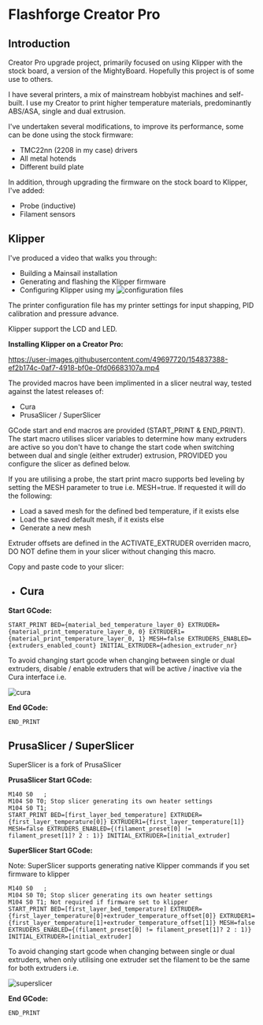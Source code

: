 # Flashforge Creator Pro

## Introduction

Creator Pro upgrade project, primarily focused on using Klipper with the stock board, a version of the MightyBoard. Hopefully this project is of some use to others.

I have several printers, a mix of mainstream hobbyist machines and self-built. I use my Creator to print higher temperature materials, predominantly ABS/ASA, single and dual extrusion.

I've undertaken several modifications, to improve its performance, some can be done using the stock firmware:

- TMC22nn (2208 in my case) drivers
- All metal hotends
- Different build plate

In addition, through upgrading the firmware on the stock board to Klipper, I've added:

- Probe (inductive)
- Filament sensors  

## Klipper

I've produced a video that walks you through:

- Building a Mainsail installation
- Generating and flashing the Klipper firmware
- Configuring Klipper using my ![configuration](klipper/config/) files 

The printer configuration file has my printer settings for input shapping, PID calibration and pressure advance.

Klipper support the LCD and LED.

**Installing Klipper on a Creator Pro:**

https://user-images.githubusercontent.com/49697720/154837388-ef2b174c-0af7-4918-bf0e-0fd06683107a.mp4

The provided macros have been implimented in a slicer neutral way, tested against the latest releases of:

- Cura         
- PrusaSlicer / SuperSlicer

GCode start and end macros are provided (START_PRINT & END_PRINT). The start macro utilises slicer variables to determine how many extruders are active so you don't have to change the start code when switching between dual and single (either extruder) extrusion, PROVIDED you configure the slicer as defined below.

If you are utilising a probe, the start print macro supports bed leveling by setting the MESH parameter to true i.e. MESH=true. If requested it will do the following:

- Load a saved mesh for the defined bed temperature, if it exists else
- Load the saved default mesh, if it exists else
- Generate a new mesh

Extruder offsets are defined in the ACTIVATE_EXTRUDER overriden macro, DO NOT define them in your slicer without changing this macro.

Copy and paste code to your slicer:

- ## Cura

**Start GCode:**
```
START_PRINT BED={material_bed_temperature_layer_0} EXTRUDER={material_print_temperature_layer_0, 0} EXTRUDER1={material_print_temperature_layer_0, 1} MESH=false EXTRUDERS_ENABLED={extruders_enabled_count} INITIAL_EXTRUDER={adhesion_extruder_nr}
```
To avoid changing start gcode when changing between single or dual extruders, disable / enable extruders that will be active / inactive via the Cura interface i.e.


![cura](https://user-images.githubusercontent.com/49697720/154839521-d1f144b9-40a8-490c-9b33-ff83ac3d6004.png)

**End GCode:**
```
END_PRINT
```

## PrusaSlicer / SuperSlicer

SuperSlicer is a fork of PrusaSlicer

**PrusaSlicer Start GCode:**
```
M140 S0   ; 
M104 S0 T0; Stop slicer generating its own heater settings
M104 S0 T1;
START_PRINT BED=[first_layer_bed_temperature] EXTRUDER={first_layer_temperature[0]} EXTRUDER1={first_layer_temperature[1]} MESH=false EXTRUDERS_ENABLED={(filament_preset[0] != filament_preset[1]? 2 : 1)} INITIAL_EXTRUDER=[initial_extruder]
```

**SuperSlicer Start GCode:**

Note: SuperSlicer supports generating native Klipper commands if you set firmware to klipper
```
M140 S0   ; 
M104 S0 T0; Stop slicer generating its own heater settings
M104 S0 T1; Not required if firmware set to klipper
START_PRINT BED=[first_layer_bed_temperature] EXTRUDER={first_layer_temperature[0]+extruder_temperature_offset[0]} EXTRUDER1={first_layer_temperature[1]+extruder_temperature_offset[1]} MESH=false EXTRUDERS_ENABLED={(filament_preset[0] != filament_preset[1]? 2 : 1)} INITIAL_EXTRUDER=[initial_extruder] 
```
To avoid changing start gcode when changing between single or dual extruders, when only utilising one extruder set the filament to be the same for both extruders i.e.

![superslicer](https://user-images.githubusercontent.com/49697720/154839652-d6238994-a7de-4a2f-a03d-4347d09fdd36.png)

**End GCode:**
```
END_PRINT
```
